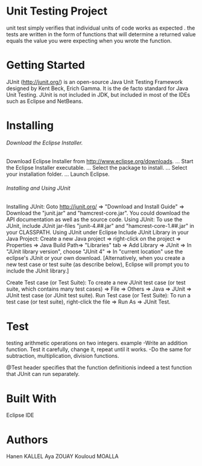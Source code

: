 # Unit Testing Project

unit test simply verifies that individual units of code works as expected .
the tests are written in the form of functions that will determine a returned value equals
the value you were expecting when you wrote the function.
# Getting Started

JUnit (http://junit.org/) is an open-source Java Unit Testing Framework designed by Kent Beck, Erich Gamma. 
It is the de facto standard for Java Unit Testing.
JUnit is not included in JDK, but included in most of the IDEs such as Eclipse and NetBeans.

# Installing

###### Download the Eclipse Installer.
Download Eclipse Installer from http://www.eclipse.org/downloads. ...
Start the Eclipse Installer executable. ...
Select the package to install. ...
Select your installation folder. ...
Launch Eclipse.

###### Installing and Using JUnit

Installing JUnit: Goto http://junit.org/ ⇒ "Download and Install Guide" ⇒ Download the "junit.jar" and "hamcrest-core.jar". 
You could download the API documentation as well as the source code.
Using JUnit: To use the JUnit, include JUnit jar-files "junit-4.##.jar" and "hamcrest-core-1.##.jar" in your CLASSPATH.
Using JUnit under Eclipse
Include JUnit Library in your Java Project:
Create a new Java project ⇒ right-click on the project ⇒ Properties ⇒ Java Build Path⇒
"Libraries" tab ⇒ Add Library ⇒ JUnit ⇒ In "JUnit library version", choose "JUnit 4" ⇒
In "current location" use the eclipse's JUnit or your own download. 
[Alternatively, when you create a new test case or test suite (as describe below), Eclipse will prompt you to include the JUnit library.]

Create Test case (or Test Suite): To create a new JUnit test case (or test suite, which contains many test cases)
⇒ File ⇒ Others ⇒ Java ⇒ JUnit ⇒ JUnit test case (or JUnit test suite).
Run Test case (or Test Suite): To run a test case (or test suite), right-click the file ⇒ Run As ⇒ JUnit Test.

# Test

testing arithmetic operations on two integers.
example
-Write an addition function. Test it carefully, change it, repeat until it works.
-Do the same for subtraction, multiplication, division functions.

 @Test header specifies that the function definitionis indeed a test function that JUnit can run separately.
 
# Built With
 
Eclipse IDE

# Authors

Hanen KALLEL
Aya ZOUAY
Kouloud MOALLA


 
